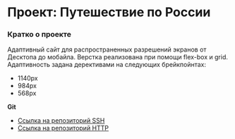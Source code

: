 # Проект: Путешествие по России

### Кратко о проекте

Адаптивный сайт для распространенных разрешений экранов от Десктопа до мобайла.
Верстка реализована при помощи flex-box и grid.
Адаптивность задана дерективами на следующих брейкпойнтах:
* 1140px
* 984px
* 568px


**Git**

* [Ссылка на репозиторий SSH](git@github.com:Photokub/russian-travel.git)
* [Ссылка на репозиторий HTTP](https://github.com/Photokub/russian-travel.git)



